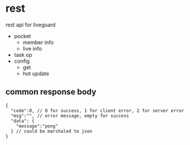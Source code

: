 # rest

rest api for liveguard

- pocket
  - member info
  - live info
- task op
- config
  - get
  - hot update

## common response body

```json5
{
  "code":0, // 0 for success, 1 for client error, 2 for server error
  "msg":"", // error message, empty for success
  "data": {
    "message":"pong"
  } // could be marshaled to json
}
```